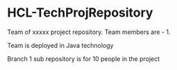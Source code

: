 # HCL-TechProjRepository
Team of xxxxx project repository.
Team members are - 1.


Team is deployed in Java technology

Branch 1 sub repository is for 10 people in the project
